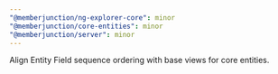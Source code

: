 ```yaml
---
"@memberjunction/ng-explorer-core": minor
"@memberjunction/core-entities": minor
"@memberjunction/server": minor
---
```


Align Entity Field sequence ordering with base views for core entities.
